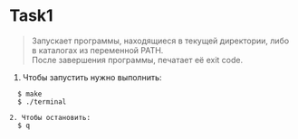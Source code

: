# Task1  
>Запускает программы, находящиеся в текущей директории, либо в каталогах из переменной PATH.  
>После завершения программы, печатает её exit code.  

1. Чтобы запустить нужно выполнить:  
```
  $ make  
  $ ./terminal  
```

```  
2. Чтобы остановить:  
  $ q  
```
